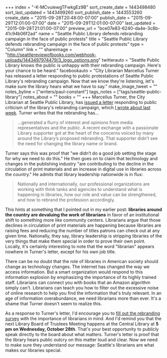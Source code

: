 +++
index = "-K-MCvuiewgTFwkgEz9B"
sort_create_date = 1443498480
sort_last_updated = 1443499260
sort_publish_date = 1443553260
create_date = "2015-09-28T20:48:00-07:00"
publish_date = "2015-09-29T12:01:00-07:00"
date = "2015-09-29T12:01:00-07:00"
last_updated = "2015-09-28T21:01:00-07:00"
preview_url = "bce07e83-6240-da4e-3c8b-41c94b06f2ad"
name = "Seattle Public Library defends rebranding campaign in the face of public protests"
title = "Seattle Public Library defends rebranding campaign in the face of public protests"
type = "Column"
link = ""
shareimage = "http://seattlereviewofbooks.com/webhook-uploads/1443497974479/3_logo_options.png"
twitterauto = "Seattle Public Library knows the public is unhappy with their rebranding campaign. Here's your chance to be heard."
facebookauto = "City Librarian Marcellus Turner has released a letter responding to public protestations of Seattle Public Library's rebranding campaign. Now that we know they're listening, let's make sure the library hears what we have to say."
make_image_tweet = ""
notes_byline = ["writers/paul-constant"]
tags_notes = ["tags/seattle-public-library"]
notes_about = ""
books = ""
+++
Marcellus Turner, the City Librarian at Seattle Public Library, has [issued a letter](http://www.spl.org/about-the-library/leaders-and-organizations/city-librarian) responding to public criticism of the library's rebranding campaign, which [I wrote about last week](http://seattlereviewofbooks.com/notes/2015/09/21/help-seattle-public-library-remember-that-books-and-librarians-are-what-matter-most/). Turner writes that the rebranding has...

<blockquote>...generated a flurry of interest and opinions from media representatives and the public. A recent exchange with a passionate Library supporter got at the heart of the concerns voiced by many around the Library’s proposed rebranding. That supporter didn’t see the need for changing the library name or brand.</blockquote>

Turner says this was proof that "we didn’t do a good job setting the stage for why we need to do this." He then goes on to claim that technology and changes in the publishing industry "are contributing to the decline in the circulation of print materials and an increase in digital use in libraries across the country." He admits that library leadership nationwide is in flux:

<blockquote>Nationally and internationally, our professional organizations are working with think tanks and agencies to understand what is happening in libraries, how our role and value can be strengthened, and how to rebrand the profession accordingly.</blockquote>

This hints at something that I pointed out in my earlier post: **libraries around the country are devaluing the work of librarians** in favor of an institutional shift to something more like community centers. Librarians argue that those declines in circulation of print materials are happening because libraries are raising fees and reducing the number of titles patrons can check out at any given time. Nationally, they say, library leadership is stripping libraries of the very things that make them special in order to prove their own point. Locally, it's certainly interesting to note that the word "librarian" appears nowhere in Turner's letter, except for his own job title. 

There can be no doubt that the role of libraries in American society should change as technology changes. The internet has changed the way we access information. But a smart organization would respond to this information explosion by emphasizing the importance of its highly trained staff. Librarians can connect you with books that an Amazon algorithm simply can't. Librarians can teach you how to filter out the excessive noise of online research to help you find the information that's truly relevant. In an age of information overabundance, we need librarians more than ever. It's a shame that Turner doesn't seem to realize this.

As a response to Turner's letter, I'd encourage you to [fill out the rebranding survey](https://www.surveymonkey.com/r/PBTWRN2) with the importance of librarians in mind. And I'd remind you that the next Library Board of Trustees Meeting happens at the Central Library at **5 pm on Wednesday, October 28th**. That's your best opportunity to publicly speak directly to the board about what matters. Turner's letter is proof that the library hears public outcry on this matter loud and clear. Now we need to make sure they understand our message: Seattle's librarians are what makes our libraries special.